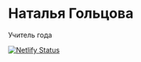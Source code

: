# Наталья Гольцова

Учитель года

[![Netlify Status](https://api.netlify.com/api/v1/badges/b15915bc-f7c0-4688-bb1d-3f4350ac8ea9/deploy-status)](https://app.netlify.com/sites/n-goltsova/deploys)